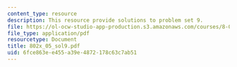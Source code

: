 ```yaml
---
content_type: resource
description: This resource provide solutions to problem set 9.
file: https://ol-ocw-studio-app-production.s3.amazonaws.com/courses/8-02x-physics-ii-electricity-magnetism-with-an-experimental-focus-spring-2005/6fce863ee455a39e4872178c63c7ab51_802x_05_sol9.pdf
file_type: application/pdf
resourcetype: Document
title: 802x_05_sol9.pdf
uid: 6fce863e-e455-a39e-4872-178c63c7ab51
---
```

